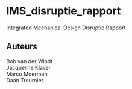 # IMS_disruptie_rapport
Integrated Mechanical Design Disruptie Rapport

## Auteurs
Bob van der Windt<br />
Jacqueline Klaver<br />
Marco Moerman<br />
Daan Treurniet
